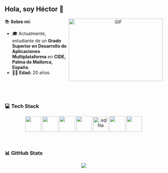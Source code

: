 ## Hola, soy Héctor 👋

<p align="center">
  <img align="right" height="200" width="300" alt="GIF" src="https://media4.giphy.com/media/v1.Y2lkPTc5MGI3NjExYWswdmpmeGo1M2tweTFrb2NwaXJsM2h5MDNwMjI3M3NrcjdhZHZwMSZlcD12MV9pbnRlcm5hbF9naWZfYnlfaWQmY3Q9Zw/eurFuCy8b1t6mwYtfo/giphy.gif">
</p>


  📚 **Sobre mí:**  
  - 🎓 Actualmente, estudiante de un **Grado Superior en Desarrollo de Aplicaciones Multiplataforma** en **CIDE, Palma de Mallorca, España**.  
  - 🧔🏻 **Edad:** 20 años.


<br/><br/><br/>

### 💻 **Tech Stack**

<p align="center">
  <img src="https://cdn.jsdelivr.net/gh/devicons/devicon/icons/java/java-original.svg" width="50" />
  <img src="https://cdn.jsdelivr.net/gh/devicons/devicon/icons/html5/html5-original.svg" width="50" />
  <img src="https://cdn.jsdelivr.net/gh/devicons/devicon/icons/css3/css3-original.svg" width="50" />
  <img src="https://cdn.jsdelivr.net/gh/devicons/devicon/icons/javascript/javascript-original.svg" width="50" />
  <img src="https://img.icons8.com/fluency/48/sql.png" width="48" title=".sql file" />
  <img src="https://cdn.jsdelivr.net/gh/devicons/devicon/icons/python/python-original.svg" width="50" />
  <img src="https://www.kauffmann.nl/wp-content/uploads/2019/10/AL_ext_logo.png" width="50" />
</p>

<br/>

### 📊 GitHub Stats
<p align="center">
  <img src="https://github-readme-stats.vercel.app/api/top-langs/?username=hector-rodri&theme=shadow_blue&hide_border=false&include_all_commits=true&count_private=true&layout=compact" />
</p>
